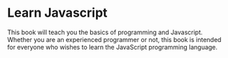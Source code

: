 # Learn Javascript

This book will teach you the basics of programming and Javascript. Whether you are an experienced programmer or not, this book is intended for everyone who wishes to learn the JavaScript programming language.

